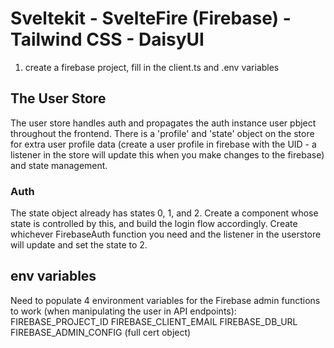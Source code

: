 # Sveltekit - SvelteFire (Firebase) - Tailwind CSS - DaisyUI

1. create a firebase project, fill in the client.ts and .env variables

## The User Store

The user store handles auth and propagates the auth instance user pbject throughout the frontend. There is a 'profile' and 'state' object on the store for extra user profile data (create a user profile in firebase with the UID - a listener in the store will update this when you make changes to the firebase) and state management. 

### Auth

The state object already has states 0, 1, and 2. Create a component whose state is controlled by this, and build the login flow accordingly. Create whichever FirebaseAuth function you need and the listener in the userstore will update and set the state to 2.

## env variables

Need to populate 4 environment variables for the Firebase admin functions to work (when manipulating the user in API endpoints): 
FIREBASE_PROJECT_ID
FIREBASE_CLIENT_EMAIL
FIREBASE_DB_URL
FIREBASE_ADMIN_CONFIG (full cert object)